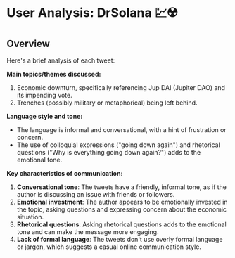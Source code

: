 # User Analysis: DrSolana 💹☢️

## Overview

Here's a brief analysis of each tweet:

**Main topics/themes discussed:**

1. Economic downturn, specifically referencing Jup DAI (Jupiter DAO) and its impending vote.
2. Trenches (possibly military or metaphorical) being left behind.

**Language style and tone:**

* The language is informal and conversational, with a hint of frustration or concern.
* The use of colloquial expressions ("going down again") and rhetorical questions ("Why is everything going down again?") adds to the emotional tone.

**Key characteristics of communication:**

1. **Conversational tone**: The tweets have a friendly, informal tone, as if the author is discussing an issue with friends or followers.
2. **Emotional investment**: The author appears to be emotionally invested in the topic, asking questions and expressing concern about the economic situation.
3. **Rhetorical questions**: Asking rhetorical questions adds to the emotional tone and can make the message more engaging.
4. **Lack of formal language**: The tweets don't use overly formal language or jargon, which suggests a casual online communication style.